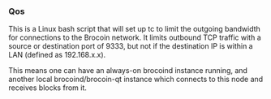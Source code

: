 ### Qos ###

This is a Linux bash script that will set up tc to limit the outgoing bandwidth for connections to the Brocoin network. It limits outbound TCP traffic with a source or destination port of 9333, but not if the destination IP is within a LAN (defined as 192.168.x.x).

This means one can have an always-on brocoind instance running, and another local brocoind/brocoin-qt instance which connects to this node and receives blocks from it.
